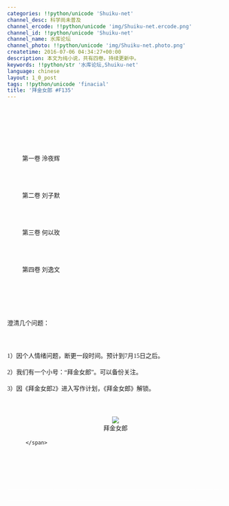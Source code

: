 ```yaml
---
categories: !!python/unicode 'Shuiku-net'
channel_desc: 科学尚未普及
channel_ercode: !!python/unicode 'img/Shuiku-net.ercode.png'
channel_id: !!python/unicode 'Shuiku-net'
channel_name: 水库论坛
channel_photo: !!python/unicode 'img/Shuiku-net.photo.png'
createtime: 2016-07-06 04:34:27+00:00
description: 本文为纯小说，共有四卷。持续更新中。
keywords: !!python/str '水库论坛,Shuiku-net'
language: chinese
layout: 1_0_post
tags: !!python/unicode 'finacial'
title: '拜金女郎 #F135'
---
```

<div class="rich_media_content" id="js_content">
<p>
<span style="font-family: 楷体; line-height: 24px; white-space: pre-wrap;">
<br/>
</span>
</p>
<p>
<span style="font-family: 楷体; line-height: 24px; white-space: pre-wrap;">
          第一卷 泠夜辉
         </span>
</p>
<p>
<span style="font-family: 楷体; line-height: 24px; white-space: pre-wrap;">
          第二卷 刘子默
         </span>
</p>
<p>
<span style="font-family: 楷体; line-height: 24px; white-space: pre-wrap;">
          第三卷 何以玫
         </span>
</p>
<p>
<span style="font-family: 楷体; line-height: 24px; white-space: pre-wrap;">
          第四卷 刘逸文
         </span>
</p>
<p>
<br/>
</p>
<p>
<br/>
</p>
<p>
<span style="font-family:楷体">
<span style="line-height: 24px;">
           澄清几个问题：
          </span>
</span>
</p>
<p>
<span style="font-family:楷体">
<span style="line-height: 24px;">
<br/>
</span>
</span>
</p>
<p>
<span style="font-family:楷体">
<span style="line-height: 24px;">
           1）因个人情绪问题，断更一段时间。预计到7月15日之后。
          </span>
</span>
</p>
<p>
<span style="font-family:楷体">
<span style="line-height: 24px;">
           2）我们有一个小号：“拜金女郎”。可以备份关注。
          </span>
</span>
</p>
<p>
<span style="font-family:楷体">
<span style="line-height: 24px;">
           3）因《拜金女郎2》进入写作计划，《拜金女郎》解锁。
          </span>
</span>
</p>
<p>
<span style="font-family:楷体">
<span style="line-height: 24px;">
<br/>
</span>
</span>
</p>
<p style="text-align: center;">
<span style="font-family:楷体">
<span style="line-height: 24px;">
<img data-ratio="1" data-s="300,640" data-src="" data-type="jpeg" data-w="430" src="{{ '/img/Ok4hZ0tV6r6ego6RsJbeGk1nKgpX7NeiaGnvYBhekE96oVck4W5r16lzbrznqzQ71BZuEytOuicYrCRn5lv0S9ibw.jpeg' | prepend: site.img | replace: '//','/' }}"/>
<br/>
            拜金女郎
           
          </span>
</span>
</p>
<p>
<span style="font-family:楷体">
<span style="line-height: 24px;">
<br/>
</span>
</span>
</p>
<p>
<span style="font-family:楷体">
<span style="line-height: 24px; color: rgb(255, 255, 255);">
<br/>
</span>
</span>
</p>
<p>
<span style="font-family:楷体">
<span style="line-height: 24px; color: rgb(255, 255, 255);">
           ---------------------------------------------------------------------------------------------------------------------------------------------------------------------------------------------------------------
          </span>
</span>
</p>
</div>